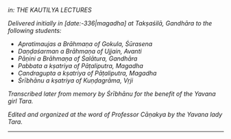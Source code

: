 
_in: THE KAUTILYA LECTURES_

_Delivered initially in [date:-336|magadha] at Takṣaśilā, Gandhāra to the following students:_

- _Apratimaujas a Brāhmaṇa of Gokula, Śūrasena_
- _Daṇḍaśarman a Brāhmaṇa of Ujjain, Avanti_
- _Pāṇini a Brāhmaṇa of Śalātura, Gandhāra_
- _Pabbata a kṣatriya of Pāṭaliputra, Magadha_
- _Candragupta a kṣatriya of Pāṭaliputra, Magadha_
- _Śrībhānu a kṣatriya of Kuṇḍagrāma, Vṛji_

_Transcribed later from memory by Śrībhānu for the benefit of the Yavana girl Tara._

_Edited and organized at the word of Professor Cāṇakya by the Yavana lady Tara._

---
